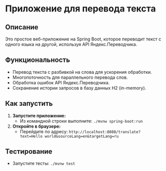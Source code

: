# Приложение для перевода текста

## Описание

Это простое веб-приложение на Spring Boot, которое переводит текст с одного языка на другой, используя API Яндекс.Переводчика. 

## Функциональность

- Перевод текста с разбивкой на слова для ускорения обработки.
- Многопоточность для параллельного перевода слов.
- Обработка ошибок API Яндекс.Переводчика.
- Сохранение истории запросов в базу данных H2 (in-memory).


## Как запустить


1. **Запустите приложение:**
   - Из командной строки выполните: `./mvnw spring-boot:run`
2. **Откройте в браузере:**
   - Перейдите по адресу: `http://localhost:8080/translate?text=Hello world&sourceLang=en&targetLang=ru`

## Тестирование

-   Запустите тесты: `./mvnw test`
